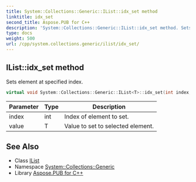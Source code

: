 ```yaml
---
title: System::Collections::Generic::IList::idx_set method
linktitle: idx_set
second_title: Aspose.PUB for C++
description: 'System::Collections::Generic::IList::idx_set method. Sets element at specified index in C++.'
type: docs
weight: 500
url: /cpp/system.collections.generic/ilist/idx_set/
---
```

## IList::idx_set method


Sets element at specified index.

```cpp
virtual void System::Collections::Generic::IList<T>::idx_set(int index, T value)=0
```


| Parameter | Type | Description |
| --- | --- | --- |
| index | int | Index of element to set. |
| value | T | Value to set to selected element. |

## See Also

* Class [IList](../)
* Namespace [System::Collections::Generic](../../)
* Library [Aspose.PUB for C++](../../../)

